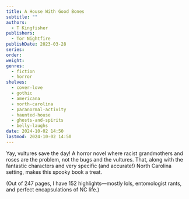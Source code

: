 ```yaml
---
title: A House With Good Bones
subtitle: ""
authors:
  - T Kingfisher
publishers:
  - Tor Nightfire
publishDate: 2023-03-28
series: 
order: 
weight: 
genres:
  - fiction
  - horror
shelves:
  - cover-love
  - gothic
  - americana
  - north-carolina
  - paranormal-activity
  - haunted-house
  - ghosts-and-spirits
  - belly-laughs
date: 2024-10-02 14:50
lastmod: 2024-10-02 14:50
---
```

Yay, vultures save the day! A horror novel where racist grandmothers and roses are the problem, not the bugs and the vultures. That, along with the fantastic characters and very specific (and accurate!) North Carolina setting, makes this spooky book a treat.  
  
(Out of 247 pages, I have 152 highlights—mostly lols, entomologist rants, and perfect encapsulations of NC life.)